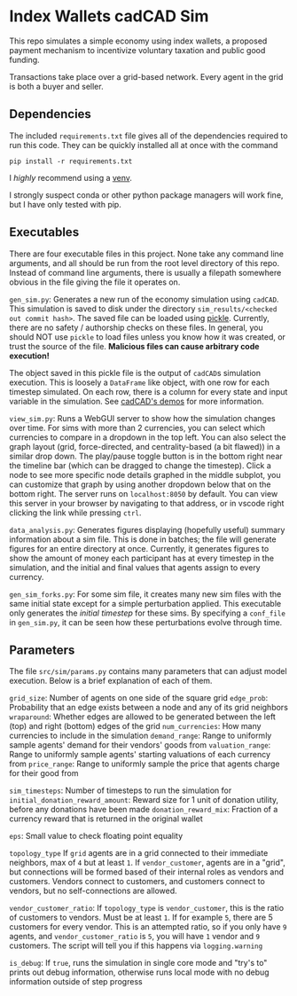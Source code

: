 # Index Wallets cadCAD Sim

This repo simulates a simple economy using index wallets, a proposed payment mechanism to incentivize voluntary taxation and public good funding.

Transactions take place over a grid-based network. Every agent in the grid is both a buyer and seller.

## Dependencies

The included `requirements.txt` file gives all of the dependencies required to run this code. They can be quickly installed all at once with the command

```
pip install -r requirements.txt
```

I _highly_ recommend using a [venv](https://docs.python.org/3/library/venv.html).

I strongly suspect conda or other python package managers will work fine, but I have only tested with pip.

## Executables

There are four executable files in this project. None take any command line arguments, and all should be run from the root level directory of this repo. Instead of command line arguments, there is usually a filepath somewhere obvious in the file giving the file it operates on.

`gen_sim.py`: Generates a new run of the economy simulation using `cadCAD`. This simulation is saved to disk under the directory `sim_results/<checked out commit hash>`. The saved file can be loaded using [pickle](https://docs.python.org/3/library/pickle.html). Currently, there are no safety / authorship checks on these files. In general, you should NOT use `pickle` to load files unless you know how it was created, or trust the source of the file. **Malicious files can cause arbitrary code execution!**

The object saved in this pickle file is the output of `cadCAD`s simulation execution. This is loosely a `DataFrame` like object, with one row for each timestep simulated. On each row, there is a column for every state and input variable in the simulation. See [cadCAD's demos](https://github.com/cadCAD-org/demos) for more information.

`view_sim.py`: Runs a WebGUI server to show how the simulation changes over time. For sims with more than 2 currencies, you can select which currencies to compare in a dropdown in the top left. You can also select the graph layout (grid, force-directed, and centrality-based (a bit flawed)) in a similar drop down. The play/pause toggle button is in the bottom right near the timeline bar (which can be dragged to change the timestep). Click a node to see more specific node details graphed in the middle subplot, you can customize that graph by using another dropdown below that on the bottom right. The server runs on `localhost:8050` by default. You can view this server in your browser by navigating to that address, or in vscode right clicking the link while pressing `ctrl`.

`data_analysis.py`: Generates figures displaying (hopefully useful) summary information about a sim file. This is done in batches; the file will generate figures for an entire directory at once. Currently, it generates figures to show the amount of money each participant has at every timestep in the simulation, and the initial and final values that agents assign to every currency.

`gen_sim_forks.py`: For some sim file, it creates many new sim files with the same initial state except for a simple perturbation applied. This executable only generates the _initial timestep_ for these sims. By specifying a `conf_file` in `gen_sim.py`, it can be seen how these perturbations evolve through time.

## Parameters

The file `src/sim/params.py` contains many parameters that can adjust model execution. Below is a brief explanation of each of them.

`grid_size`: Number of agents on one side of the square grid
`edge_prob`: Probability that an edge exists between a node and any of its grid neighbors
`wraparound`: Whether edges are allowed to be generated between the left (top) and right (bottom) edges of the grid
`num_currencies`: How many currencies to include in the simulation
`demand_range`: Range to uniformly sample agents' demand for their vendors' goods from
`valuation_range`: Range to uniformly sample agents' starting valuations of each currency from
`price_range`: Range to uniformly sample the price that agents charge for their good from

`sim_timesteps`: Number of timesteps to run the simulation for
`initial_donation_reward_amount`: Reward size for 1 unit of donation utility, before any donations have been made
`donation_reward_mix`: Fraction of a currency reward that is returned in the original wallet

`eps`: Small value to check floating point equality

`topology_type` If `grid` agents are in a grid connected to their immediate neighbors, max of `4` but at least `1`. If `vendor_customer`, agents are in a "grid", but connections will be formed based of their internal roles as vendors and customers. Vendors connect to customers, and customers connect to vendors, but no self-connections are allowed.

`vendor_customer_ratio`: If `topology_type` is `vendor_customer`, this is the ratio of customers to vendors. Must be at least `1`. If for example `5`, there are 5 customers for every vendor. This is an attempted ratio, so if you only have `9` agents, and `vendor_customer_ratio` is `5`, you will have `1` vendor and `9` customers. The script will tell you if this happens via `logging.warning`

`is_debug`: If `true`, runs the simulation in single core mode and "try's to" prints out debug information, otherwise runs local mode with no debug information outside of step progress
